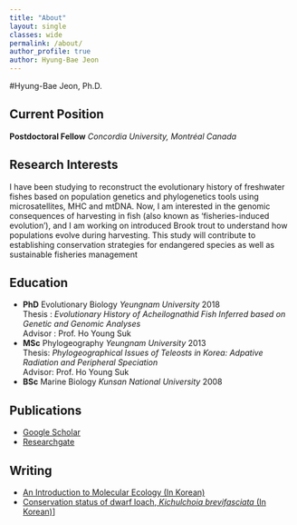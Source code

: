 ```yaml
---
title: "About"
layout: single
classes: wide
permalink: /about/
author_profile: true
author: Hyung-Bae Jeon
---
```


  #Hyung-Bae Jeon, Ph.D.

 ## Current Position
**Postdoctoral Fellow** *Concordia University, Montréal Canada*

 ## Research Interests
I have been studying to reconstruct the evolutionary history of freshwater fishes based on population genetics and phylogenetics tools using microsatellites, MHC and mtDNA. Now, I am interested in the genomic consequences of harvesting in fish (also known as ‘fisheries-induced evolution’), and I am working on introduced Brook trout to understand how populations evolve during harvesting. This study will contribute to establishing conservation strategies for endangered species as well as sustainable fisheries management

 ## Education
* **PhD** Evolutionary Biology *Yeungnam University* 2018  
Thesis : *Evolutionary History of Acheilognathid Fish Inferred based on Genetic and Genomic Analyses*  
Advisor : Prof. Ho Young Suk  
* **MSc** Phylogeography *Yeungnam University* 2013  
Thesis: *Phylogeographical Issues of Teleosts in Korea: Adpative Radiation and Peripheral Speciation*  
Advisor: Prof. Ho Young Suk  
* **BSc** Marine Biology *Kunsan National University* 2008

 ## Publications
* [Google Scholar](https://scholar.google.co.kr/citations?user=6YI10DsAAAAJ&hl=ko)
* [Researchgate](https://www.researchgate.net/profile/Hyung_Bae_Jeon)

 ## Writing
* [An Introduction to Molecular Ecology (In Korean)](https://www.ibric.org/myboard/list.php?Board=news&PARA3=49)
* [Conservation status of dwarf loach, _Kichulchoia brevifasciata_ (In Korean)](http://ecotopia.hani.co.kr/204783)]
